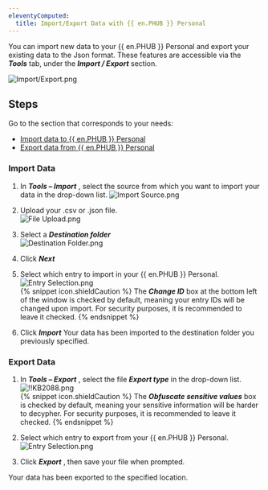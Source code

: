 ```yaml
---
eleventyComputed:
  title: Import/Export Data with {{ en.PHUB }} Personal
---
```

You can import new data to your {{ en.PHUB }} Personal and export your existing data to the Json format. These features are accessible via the ***Tools*** tab, under the ***Import / Export*** section.

![Import/Export.png](https://webdevolutions.azureedge.net/docs/en/kb/KB2083.png)

## Steps

Go to the section that corresponds to your needs:

- [Import data to {{ en.PHUB }} Personal](#import)
- [Export data from {{ en.PHUB }} Personal](#export)

### Import Data
<a name="import"></a>

1. In ***Tools – Import*** , select the source from which you want to import your data in the drop-down list.
![Import Source.png](https://webdevolutions.azureedge.net/docs/en/kb/KB2084.png)
1. Upload your .csv or .json file.  
![File Upload.png](https://webdevolutions.azureedge.net/docs/en/kb/KB2085.png)
1. Select a ***Destination folder***  
![Destination Folder.png](https://webdevolutions.azureedge.net/docs/en/kb/KB2086.png)
1. Click ***Next***
1. Select which entry to import in your {{ en.PHUB }} Personal.  
![Entry Selection.png](https://webdevolutions.azureedge.net/docs/en/kb/KB2087.png)  
{% snippet icon.shieldCaution %}
The ***Change ID*** box at the bottom left of the window is checked by default, meaning your entry IDs will be changed upon import. For security purposes, it is recommended to leave it checked.
{% endsnippet %}  

6. Click ***Import***
Your data has been imported to the destination folder you previously specified.

### Export Data
<a name="export"></a>

1. In ***Tools – Export*** , select the file ***Export type*** in the drop-down list.  
![!!KB2088.png](https://webdevolutions.azureedge.net/docs/en/kb/KB2088.png)  
{% snippet icon.shieldCaution %}
The ***Obfuscate sensitive values*** box is checked by default, meaning your sensitive information will be harder to decypher. For security purposes, it is recommended to leave it checked.
{% endsnippet %}  

2. Select which entry to export from your {{ en.PHUB }} Personal.  
![Entry Selection.png](https://webdevolutions.azureedge.net/docs/en/kb/KB2089.png)
1. Click ***Export*** , then save your file when prompted.  

Your data has been exported to the specified location.
